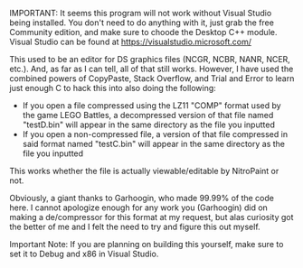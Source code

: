 IMPORTANT: It seems this program will not work without Visual Studio being installed. You don't need to do anything with it, just grab the free Community edition, and make sure to choode the Desktop C++ module.
Visual Studio can be found at https://visualstudio.microsoft.com/

This used to be an editor for DS graphics files (NCGR, NCBR, NANR, NCER, etc.). And, as far as I can tell, all of that still works. However, I have used the combined powers of CopyPaste, Stack Overflow, and Trial and Error to learn just enough C to hack this into also doing the following:
- If you open a file compressed using the LZ11 "COMP" format used by the game LEGO Battles, a decompressed version of that file named "testD.bin" will appear in the same directory as the file you inputted
- If you open a non-compressed file, a version of that file compressed in said format named "testC.bin" will appear in the same directory as the file you inputted

This works whether the file is actually viewable/editable by NitroPaint or not.

Obviously, a giant thanks to Garhoogin, who made 99.99% of the code here. I cannot apologize enough for any work you (Garhoogin) did on making a de/compressor for this format at my request, but alas curiosity got the better of me and I felt the need to try and figure this out myself.

Important Note: If you are planning on building this yourself, make sure to set it to Debug and x86 in Visual Studio.
